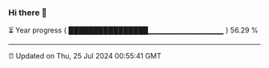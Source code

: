 ### Hi there 👋

⏳ Year progress { ████████████████▁▁▁▁▁▁▁▁▁▁▁▁▁▁ } 56.29 %

---

⏰ Updated on Thu, 25 Jul 2024 00:55:41 GMT
